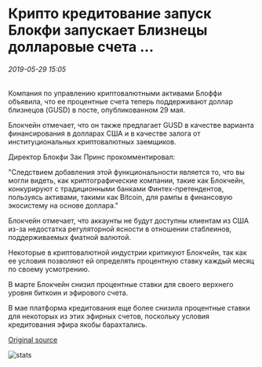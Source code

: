 # Крипто кредитование запуск Блокфи запускает Близнецы долларовые счета ...

###### 2019-05-29 15:05

Компания по управлению криптовалютными активами Блоффи объявила, что ее процентные счета теперь поддерживают доллар близнецов (GUSD) в посте, опубликованном 29 мая.

Блокчейн отмечает, что он также предлагает GUSD в качестве варианта финансирования в долларах США и в качестве залога от институциональных криптовалютных заемщиков.

Директор Блокфи Зак Принс прокомментировал:

"Следствием добавления этой функциональности является то, что вы могли видеть, как криптографические компании, такие как Блокчейн, конкурируют с традиционными банками Финтех-претендентов, пользуясь активами, такими как Bitcoin, для рампы в финансовую экосистему на основе доллара."

Блокчейн отмечает, что аккаунты не будут доступны клиентам из США из-за недостатка регуляторной ясности в отношении стаблеинов, поддерживаемых фиатной валютой.

Некоторые в криптовалютной индустрии критикуют Блокчейн, так как ее условия позволяют ей определять процентную ставку каждый месяц по своему усмотрению.

В марте Блокчейн снизил процентные ставки для своего верхнего уровня биткоин и эфирового счета.

В мае платформа кредитования еще более снизила процентные ставки для некоторых из этих эфирных счетов, поскольку условия кредитования эфира якобы барахтались.

[Original source](https://cointelegraph.com/news/crypto-lending-startup-blockfi-launches-gemini-dollar-accounts)

![stats](https://c.statcounter.com/11760860/0/a89fa40b/1/ "stats")
